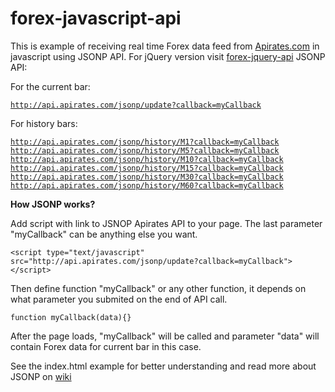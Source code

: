 forex-javascript-api
====================

This is example of receiving real time Forex data feed from <a href="http://apirates.com/">Apirates.com</a> in javascript using JSONP API.
For jQuery version visit <a href="https://github.com/OndrejKuchta/forex-jquery-api">forex-jquery-api</a>
JSONP API:

For the current bar:

<code><a href="http://api.apirates.com/jsonp/update?callback=myCallback">http://api.apirates.com/jsonp/update?callback=myCallback</a></code>

For history bars:

<code><a href="http://api.apirates.com/jsonp/history/M1?callback=myCallback">http://api.apirates.com/jsonp/history/M1?callback=myCallback</a></code>
<code><a href="http://api.apirates.com/jsonp/history/M5?callback=myCallback">http://api.apirates.com/jsonp/history/M5?callback=myCallback</a></code>
<code><a href="http://api.apirates.com/jsonp/history/M10?callback=myCallback">http://api.apirates.com/jsonp/history/M10?callback=myCallback</a></code>
<code><a href="http://api.apirates.com/jsonp/history/M15?callback=myCallback">http://api.apirates.com/jsonp/history/M15?callback=myCallback</a></code>
<code><a href="http://api.apirates.com/jsonp/history/M30?callback=myCallback">http://api.apirates.com/jsonp/history/M30?callback=myCallback</a></code>
<code><a href="http://api.apirates.com/jsonp/history/M60?callback=myCallback">http://api.apirates.com/jsonp/history/M60?callback=myCallback</a></code>


<strong>How JSONP works?</strong>

Add script with link to JSNOP Apirates API to your page.
The last parameter "myCallback" can be anything else you want.
```
<script type="text/javascript" src="http://api.apirates.com/jsonp/update?callback=myCallback"></script>
```
Then define function "myCallback" or any other function, it depends on what parameter you submited on the end of API call.
```
function myCallback(data){}
```

After the page loads, "myCallback" will be called and parameter "data" will contain Forex data for current bar in this case.

See the index.html example for better understanding and read more about JSONP on <a href="http://en.wikipedia.org/wiki/JSONP">wiki</a>
